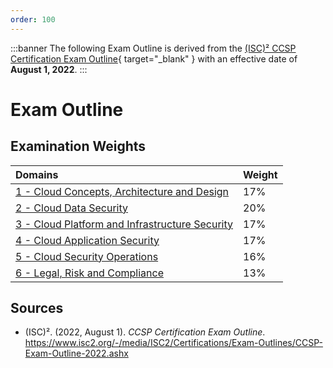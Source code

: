 ```yaml
---
order: 100
---
```


:::banner
The following Exam Outline is derived from the [(ISC)² CCSP Certification Exam Outline](https://www.isc2.org/-/media/ISC2/Certifications/Exam-Outlines/CCSP-Exam-Outline-2022.ashx){ target="_blank" } with an effective date of **August 1, 2022**.
:::

# Exam Outline

## Examination Weights

Domains | Weight
:--- | :---
[1 - Cloud Concepts, Architecture and Design](/certification/domain-1.md) | 17%
[2 - Cloud Data Security](/certification/domain-2.md) | 20%
[3 - Cloud Platform and Infrastructure Security](/certification/domain-3.md) | 17%
[4 - Cloud Application Security](/certification/domain-4.md) | 17%
[5 - Cloud Security Operations](/certification/domain-5.md) | 16%
[6 - Legal, Risk and Compliance](/certification/domain-6.md) | 13%

## Sources

- (ISC)². (2022, August 1). *CCSP Certification Exam Outline*. https://www.isc2.org/-/media/ISC2/Certifications/Exam-Outlines/CCSP-Exam-Outline-2022.ashx

